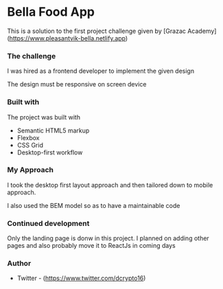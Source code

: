 # Bella Food App

This is a solution to the first project challenge given by [Grazac Academy] (https://www.pleasantvik-bella.netlify.app)

### The challenge

I was hired as a frontend developer to implement the given design

The design must be responsive on screen device

### Built with

The project was built with

- Semantic HTML5 markup
- Flexbox
- CSS Grid
- Desktop-first workflow

### My Approach

I took the desktop first layout approach and then tailored down to mobile approach.

I also used the BEM model so as to have a maintainable code

### Continued development

Only the landing page is donw in this project. I planned on adding other pages and also probably move it to ReactJs in coming days

### Author

- Twitter - (https://www.twitter.com/dcrypto16)

